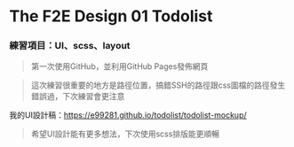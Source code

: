 # The F2E Design 01 Todolist

### 練習項目：UI、scss、layout
>第一次使用GitHub，並利用GitHub Pages發佈網頁 

>這次練習很重要的地方是路徑位置，搞錯SSH的路徑跟css圖檔的路徑發生錯誤過，下次練習會更注意

我的UI設計稿：<https://e99281.github.io/todolist/todolist-mockup/>
>希望UI設計能有更多想法，下次使用scss排版能更順暢
